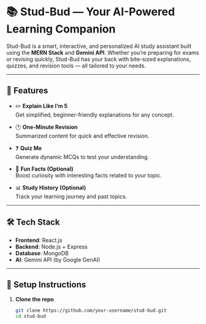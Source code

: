 # 📚 Stud-Bud — Your AI-Powered Learning Companion

Stud-Bud is a smart, interactive, and personalized AI study assistant built using the **MERN Stack** and **Gemini API**. Whether you’re preparing for exams or revising quickly, Stud-Bud has your back with bite-sized explanations, quizzes, and revision tools — all tailored to your needs.

---

## 🚀 Features

- ✏️ **Explain Like I’m 5**  
  Get simplified, beginner-friendly explanations for any concept.

- 🕐 **One-Minute Revision**  
  Summarized content for quick and effective revision.

- ❓ **Quiz Me**  
  Generate dynamic MCQs to test your understanding.

- 🌟 **Fun Facts (Optional)**  
  Boost curiosity with interesting facts related to your topic.

- 📊 **Study History (Optional)**  
  Track your learning journey and past topics.

---

## 🛠️ Tech Stack

- **Frontend**: React.js  
- **Backend**: Node.js + Express  
- **Database**: MongoDB  
- **AI**: Gemini API (by Google GenAI)

---

## 🔧 Setup Instructions

1. **Clone the repo**
   ```bash
   git clone https://github.com/your-username/stud-bud.git
   cd stud-bud
